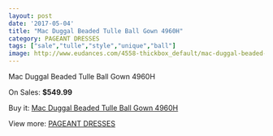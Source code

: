 ```yaml
---
layout: post
date: '2017-05-04'
title: "Mac Duggal Beaded Tulle Ball Gown 4960H"
category: PAGEANT DRESSES
tags: ["sale","tulle","style","unique","ball"]
image: http://www.eudances.com/4558-thickbox_default/mac-duggal-beaded-tulle-ball-gown-4960h.jpg
---
```

Mac Duggal Beaded Tulle Ball Gown 4960H

On Sales: **$549.99**
<a href="https://www.eudances.com/en/pageant-dresses/1525-mac-duggal-beaded-tulle-ball-gown-4960h.html"><amp-img layout="responsive" width="600" height="600" src="//www.eudances.com/4558-thickbox_default/mac-duggal-beaded-tulle-ball-gown-4960h.jpg" alt="Mac Duggal Beaded Tulle Ball Gown 4960H 0" /></a>
<a href="https://www.eudances.com/en/pageant-dresses/1525-mac-duggal-beaded-tulle-ball-gown-4960h.html"><amp-img layout="responsive" width="600" height="600" src="//www.eudances.com/4559-thickbox_default/mac-duggal-beaded-tulle-ball-gown-4960h.jpg" alt="Mac Duggal Beaded Tulle Ball Gown 4960H 1" /></a>

Buy it: [Mac Duggal Beaded Tulle Ball Gown 4960H](https://www.eudances.com/en/pageant-dresses/1525-mac-duggal-beaded-tulle-ball-gown-4960h.html "Mac Duggal Beaded Tulle Ball Gown 4960H")

View more: [PAGEANT DRESSES](https://www.eudances.com/en/16-pageant-dresses "PAGEANT DRESSES")